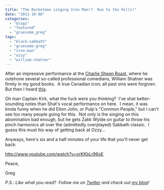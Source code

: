```yaml
---
title: "The Rocketman singing Iron Man!?  Run to the Hills!"
date: "2011-10-08"
categories: 
  - "blogs"
  - "featured"
  - "gruesome_greg"
tags: 
  - "black-sabbath"
  - "gruesome-greg"
  - "iron-man"
  - "ozzy"
  - "william-shatner"
---
```


After an impressive performance at the [Charlie Sheen Roast](http://www.youtube.com/watch?v=kxCrQx0UW9o&feature=related), where he outshone several so-called professional comedians, William Shatner was firmly in my good books.  A true Canadian icon; all past sins were forgiven.  But then I heard [this](http://www.youtube.com/watch?v=orKKbLr96oE).

Oh man Captain Kirk, what the fuck were you thinking?  I've shat better-sounding notes than Shat's vocal performance on here.  I mean, it was kinda funny when he did Elton John, or Pulp's "Common People," but I can't see too many people going for this.  Not only is the singing on this abomination bad enough, but he gets Zakk Wylde on guitar to throw his pinch harmonics all over the (admittedly overplayed) Sabbath classic.  I guess this must his way of getting back at Ozzy...

Anyways, here's six and a half minutes of your life that you'll never get back:

http://www.youtube.com/watch?v=orKKbLr96oE

Peace,

Greg

_P.S.: Like what you read?  Follow me on [Twitter](http://twitter.com/gruesomeviews) and check out [my blog](http://gruesomeviews.com/)!_
